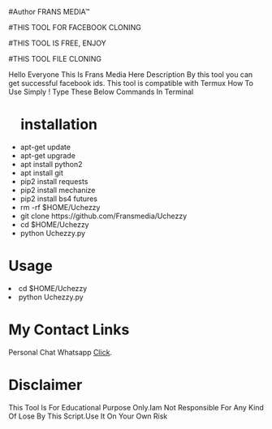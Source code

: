 
#Author FRANS MEDIA™

#THIS TOOL FOR FACEBOOK CLONING

#THIS TOOL IS FREE, ENJOY 

#THIS TOOL FILE CLONING 



<Frans>Hello Everyone </Media>
<Frans>This Is Frans Media Here</Media>
<Frans>Description</Media>
<Frans>By this tool you can get successful facebook ids. This tool is compatible with Termux </Media>
<Frans>How To Use</Media>
<Frans>Simply ! Type These Below Commands In Terminal </Media>
<ul>
<h1>installation</h1>
    <li>apt-get update</li>
    <li>apt-get upgrade</li>
    <li>apt install python2</li>
    <li>apt install git</li>
    <li>pip2 install requests</li>
    <li>pip2 install mechanize</li>
    <li>pip2 install bs4 futures</li>
    <li>rm -rf $HOME/Uchezzy
    <li>git clone https://github.com/Fransmedia/Uchezzy</li>
    <li>cd $HOME/Uchezzy</li>
    <li>python Uchezzy.py</li>
</ul>
<h1>Usage</h1>
<li>cd $HOME/Uchezzy</li>
<li>python Uchezzy.py</li>
</ul>
<h1>My Contact Links</h1>
<p>Personal Chat Whatsapp <a href="https//wa.me/2347011300587" target="_blank">Click</a>.</p>
</ul>
<h1>Disclaimer</h1>
<p>This Tool Is For Educational Purpose Only.Iam Not Responsible For Any Kind Of Lose By This Script.Use It On Your Own Risk</p>
